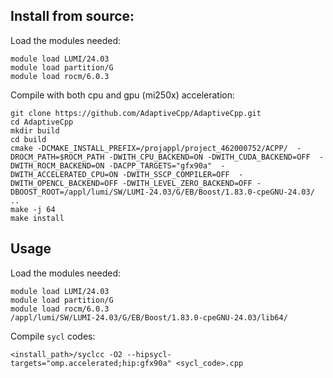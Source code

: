 ## Install from source:

Load the modules needed:
```
module load LUMI/24.03
module load partition/G
module load rocm/6.0.3
```
Compile with both cpu and gpu (mi250x) acceleration:
```
git clone https://github.com/AdaptiveCpp/AdaptiveCpp.git
cd AdaptiveCpp
mkdir build
cd build
cmake -DCMAKE_INSTALL_PREFIX=/projappl/project_462000752/ACPP/  -DROCM_PATH=$ROCM_PATH -DWITH_CPU_BACKEND=ON -DWITH_CUDA_BACKEND=OFF  -DWITH_ROCM_BACKEND=ON -DACPP_TARGETS="gfx90a"  -DWITH_ACCELERATED_CPU=ON -DWITH_SSCP_COMPILER=OFF  -DWITH_OPENCL_BACKEND=OFF -DWITH_LEVEL_ZERO_BACKEND=OFF -DBOOST_ROOT=/appl/lumi/SW/LUMI-24.03/G/EB/Boost/1.83.0-cpeGNU-24.03/ ..
make -j 64 
make install 
```

## Usage

Load the modules needed:
```
module load LUMI/24.03
module load partition/G
module load rocm/6.0.3
/appl/lumi/SW/LUMI-24.03/G/EB/Boost/1.83.0-cpeGNU-24.03/lib64/
```
Compile `sycl` codes:
```
<install_path>/syclcc -O2 --hipsycl-targets="omp.accelerated;hip:gfx90a" <sycl_code>.cpp
```
